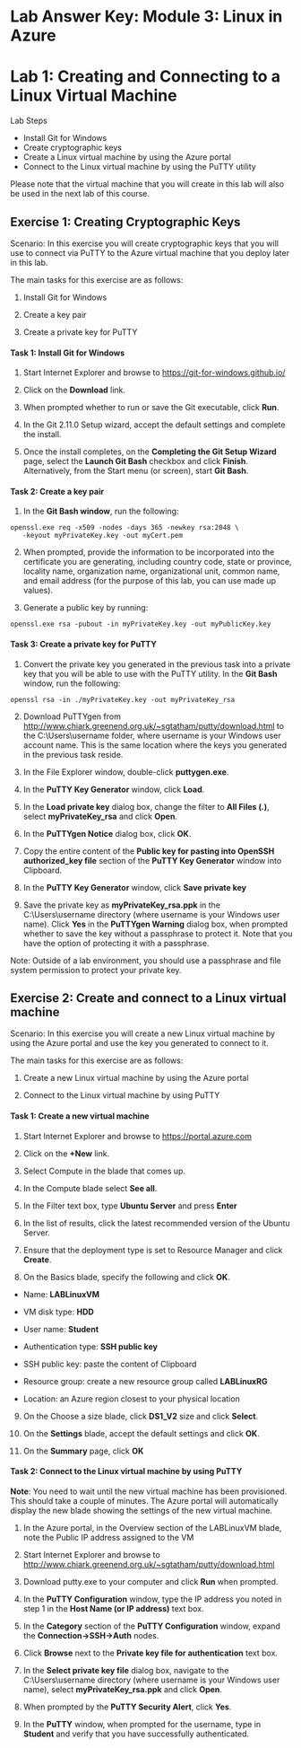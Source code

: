 # Lab Answer Key:  Module 3: Linux in Azure
# Lab 1: Creating and Connecting to a Linux Virtual Machine
  
Lab Steps

- Install Git for Windows
- Create cryptographic keys
- Create a Linux virtual machine by using the Azure portal
- Connect to the Linux virtual machine by using the PuTTY utility

Please note that the virtual machine that you will create in this lab will also be used in the next lab of this course. 

## Exercise 1: Creating Cryptographic Keys
  
Scenario: In this exercise you will create cryptographic keys that you will use to connect via PuTTY to the Azure virtual machine that you deploy later in this lab.

The main tasks for this exercise are as follows:

1. Install Git for Windows

2. Create a key pair

3. Create a private key for PuTTY

#### Task 1: Install Git for Windows


1. Start Internet Explorer and browse to https://git-for-windows.github.io/ 

2. Click on the **Download** link.

3. When prompted whether to run or save the Git executable, click **Run**.

4. In the Git 2.11.0 Setup wizard, accept the default settings and complete the install.

5. Once the install completes, on the **Completing the Git Setup Wizard** page, select the **Launch Git Bash** checkbox and click **Finish**. Alternatively, from the Start menu (or screen), start **Git Bash**.

#### Task 2: Create a key pair

1. In the **Git Bash window**, run the following:

  ```
openssl.exe req -x509 -nodes -days 365 -newkey rsa:2048 \
     -keyout myPrivateKey.key -out myCert.pem
  ```

2. When prompted, provide the information to be incorporated into the certificate you are generating, including country code, state or province, locality name, organization name, organizational unit, common name, and email address (for the purpose of this lab, you can use made up values).

3. Generate a public key by running:

  ```
openssl.exe rsa -pubout -in myPrivateKey.key -out myPublicKey.key
  ```

#### Task 3: Create a private key for PuTTY

1. Convert the private key you generated in the previous task into a private key that you will be able to use with the PuTTY utility. In the **Git Bash** window, run the following:

  ```
openssl rsa -in ./myPrivateKey.key -out myPrivateKey_rsa
  ```
 
2. Download PuTTYgen from http://www.chiark.greenend.org.uk/~sgtatham/putty/download.html to the C:\Users\username folder, where username is your Windows user account name. This is the same location where the keys you generated in the previous task reside. 

3. In the File Explorer window, double-click **puttygen.exe**.

4. In the **PuTTY Key Generator** window, click **Load**.

5. In the **Load private key** dialog box, change the filter to **All Files (*.*)**, select **myPrivateKey_rsa** and click **Open**.

6. In the **PuTTYgen Notice** dialog box, click **OK**.

7. Copy the entire content of the **Public key for pasting into OpenSSH authorized_key file** section of the **PuTTY Key Generator** window into Clipboard.

8. In the **PuTTY Key Generator** window, click **Save private key**

9. Save the private key as **myPrivateKey_rsa.ppk** in the C:\Users\username directory (where username is your Windows user name). Click **Yes** in the **PuTTYgen Warning** dialog box, when prompted whether to save the key without a passphrase to protect it. Note that you have the option of protecting it with a passphrase.

Note: Outside of a lab environment, you should use a passphrase and file system permission to protect your private key.

## Exercise 2: Create and connect to a Linux virtual machine

Scenario: In this exercise you will create a new Linux virtual machine by using the Azure portal and use the key you generated to connect to it.

The main tasks for this exercise are as follows:

1. Create a new Linux virtual machine by using the Azure portal

2. Connect to the Linux virtual machine by using PuTTY


#### Task 1: Create a new virtual machine
 
1. Start Internet Explorer and browse to https://portal.azure.com 

2. Click on the **+New** link.

3. Select Compute in the blade that comes up.

4. In the Compute blade select **See all**.

5. In the Filter text box, type **Ubuntu Server** and press **Enter**

6. In the list of results, click the latest recommended version of the Ubuntu Server.

7. Ensure that the deployment type is set to Resource Manager and click **Create**.

8. On the Basics blade, specify the following and click **OK**.
 
-  Name: **LABLinuxVM**
 
-  VM disk type: **HDD**
 
-  User name: **Student**
 
-  Authentication type: **SSH public key**
 
-  SSH public key: paste the content of Clipboard
 
-  Resource group: create a new resource group called **LABLinuxRG**
 
-  Location: an Azure region closest to your physical location

9. On the Choose a size blade, click **DS1_V2** size and click **Select**.

10. On the **Settings** blade, accept the default settings and click **OK**.

11. On the **Summary** page, click **OK**

#### Task 2: Connect to the Linux virtual machine by using PuTTY

**Note**: You need to wait until the new virtual machine has been provisioned. This should take a couple of minutes. The Azure portal will automatically display the new blade showing the settings of the new virtual machine.

1. In the Azure portal, in the Overview section of the LABLinuxVM blade, note the Public IP address assigned to the VM

2. Start Internet Explorer and browse to http://www.chiark.greenend.org.uk/~sgtatham/putty/download.html

3. Download putty.exe to your computer and click **Run** when prompted.

4. In the **PuTTY Configuration** window, type the IP address you noted in step 1 in the **Host Name (or IP address)** text box.

5. In the **Category** section of the **PuTTY Configuration** window, expand the **Connection->SSH->Auth** nodes.

6. Click **Browse** next to the **Private key file for authentication** text box.

7. In the **Select private key file** dialog box, navigate to the C:\Users\username directory (where username is your Windows user name), select **myPrivateKey_rsa.ppk** and click **Open**.

8. When prompted by the **PuTTY Security Alert**, click **Yes**.

9. In the **PuTTY** window, when prompted for the username, type in **Student** and verify that you have successfully authenticated.

